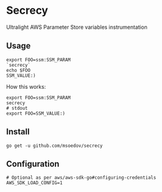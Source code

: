 # Secrecy

Ultralight AWS Parameter Store variables instrumentation

## Usage

```shell
export FOO=ssm:SSM_PARAM
`secrecy`
echo $FOO
SSM_VALUE:)
```

How this works:

```shell
export FOO=ssm:SSM_PARAM
secrecy
# stdout
export FOO=SSM_VALUE:)
```

## Install

```shell
go get -u github.com/msoedov/secrecy
```

## Configuration

```shell
# Optional as per aws/aws-sdk-go#configuring-credentials
AWS_SDK_LOAD_CONFIG=1
```
